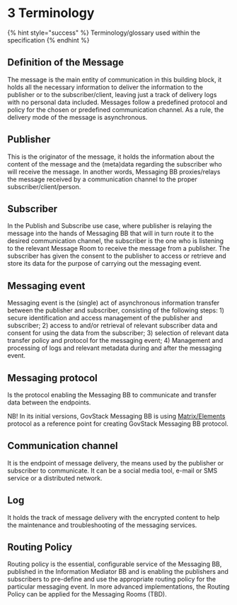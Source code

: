 # 3 Terminology



{% hint style="success" %}
Terminology/glossary used within the specification
{% endhint %}

## **Definition of the Message**

The message is the main entity of communication in this building block, it holds all the necessary information to deliver the information to the publisher or to the subscriber/client, leaving just a track of delivery logs with no personal data included. Messages follow a predefined protocol and policy for the chosen or predefined communication channel. As a rule, the delivery mode of the message is asynchronous.

## **Publisher**

This is the originator of the message, it holds the information about the content of the message and the (meta)data regarding the subscriber who will receive the message. In another words, Messaging BB proxies/relays the message received by a communication channel to the proper subscriber/client/person.

## **Subscriber**

In the Publish and Subscribe use case, where publisher is relaying the message into the hands of Messaging BB that will in turn route it to the desired communication channel, the subscriber is the one who is listening to the relevant Message Room to receive the message from a publisher. The subscriber has given the consent to the publisher to access or retrieve and store its data for the purpose of carrying out the messaging event.

## **Messaging event**

Messaging event is the (single) act of asynchronous information transfer between the publisher and subscriber, consisting of the following steps: 1) secure identification and access management of the publisher and subscriber; 2) access to and/or retrieval of relevant subscriber data and consent for using the data from the subscriber; 3) selection of relevant data transfer policy and protocol for the messaging event; 4) Management and processing of logs and relevant metadata during and after the messaging event.

## **Messaging protocol**

Is the protocol enabling the Messaging BB to communicate and transfer data between the endpoints.

NB! In its initial versions, GovStack Messaging BB is using [Matrix/Elements ](https://matrix.org/)protocol as a reference point for creating GovStack Messaging BB protocol.

## **Communication channel**

It is the endpoint of message delivery, the means used by the publisher or subscriber to communicate. It can be a social media tool, e-mail or SMS service or a distributed network.

## **Log**

It holds the track of message delivery with the encrypted content to help the maintenance and troubleshooting of the messaging services.

## **Routing Policy**

Routing policy is the essential, configurable service of the Messaging BB, published in the Information Mediator BB and is enabling the publishers and subscribers to pre-define and use the appropriate routing policy for the particular messaging event. In more advanced implementations, the Routing Policy can be applied for the Messaging Rooms (TBD).&#x20;
